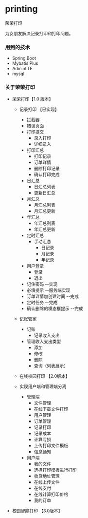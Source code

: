 # printing

荣荣打印

为女朋友解决记录打印和打印问题。

### 用到的技术

* Spring Boot
* Mybatis Plus
* AdminLTE
* mysql

### 关于荣荣打印

* 荣荣打印【1.0 版本】
  * 记录打印 【已实现】
    * 拦截器
    * 错误页面
    * 打印提交
      * 录入打印
      * 详细录入
    * 打印汇总
      * 打印记录
      * 订单详情
      * 删除打印记录
      * 确认打印完成
    * 日汇总
      * 日汇总列表
      * 更新日汇总
    * 月汇总
      * 月汇总列表
      * 月汇总更新
    * 年汇总
      * 年汇总列表
      * 年汇总更新
    * 定时汇总
      * 手动汇总
        * 日记录
        * 月记录
        * 年记录
    * 用户登录
      * 登录
      * 退出
    * 记住密码 --实现
    * 必填提示  --服务端实现
    * 订单详情加创建时间   --完成
    * 定时任务  --完成
    * 确认删除的模态框提示  --完成

  * 记账管家
    * 记账
      * 记录收入支出
    * 管理收入支出类型
      * 添加
      * 修改
      * 删除
      * 查询（列表展示）

  * 在线校园打印 【2.0版本】

  * 实现用户端和管理端分离
    * 管理端
      * 文件管理
      * 在线下载文件打印
      * 用户管理
      * 订单管理
      * 记录打印
      * 记录成本
      * 计算亏损
      * 上传打印文件模板
      * 信息通知
    * 用户端
      * 我的文件
      * 选择打印模板进行打印
      * 收货地址管理
      * 在线上传文件
      * 在线支付
      * 在线计算打印价格
      * 我的订单

* 校园智能打印 【3.0版本】
